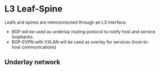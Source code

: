 # L3 Leaf-Spine
Leafs and spines are interconnected through an L3 interface.
* BGP will be used as underlay routing protocol to notify host and service loopbacks.
* BGP-EVPN with VXLAN will be used as overlay for services (host-to-host communications)

## Underlay network
